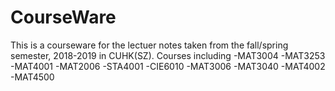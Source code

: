 # CourseWare
This is a courseware for the lectuer notes taken from the fall/spring semester, 2018-2019 in CUHK(SZ).
Courses including 
-MAT3004
-MAT3253
-MAT4001
-MAT2006
-STA4001
-CIE6010
-MAT3006
-MAT3040
-MAT4002
-MAT4500
